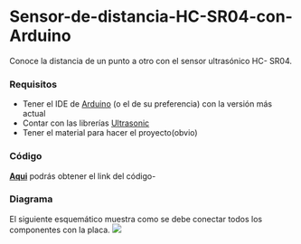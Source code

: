 # Sensor-de-distancia-HC-SR04-con-Arduino
Conoce la distancia de un punto a otro con el sensor ultrasónico HC- SR04.

### Requisitos
- Tener el IDE de [Arduino](https://www.arduino.cc/en/Main/Software) (o el de su preferencia) con la versión más actual
- Contar con las librerías [Ultrasonic](https://github.com/JRodrigoTech/Ultrasonic-HC-SR04)
- Tener el material para hacer el proyecto(obvio)

### Código
**[Aqui](https://github.com/proyectoTEOS/Sensor-de-distancia-HC-SR04-con-Arduino/blob/master/Sensor-de-distancia-HC-SR04-con-Arduino.ino)** podrás obtener el link del código-

### Diagrama
El siguiente esquemático muestra como se debe conectar todos los componentes con la placa.
![](https://github.com/proyectoTEOS/Sensor-de-distancia-HC-SR04-con-Arduino/blob/master/sensor-de-distancia-HC-SR04-con-arduino-5.jpg)
